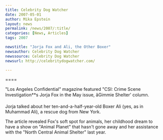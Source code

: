 ```yaml
---
title: Celebrity Dog Watcher 
date: 2007-05-01
author: Mika Epstein
layout: news
permalink: /news/2007/:title/
categories: [News, Articles]
tags: 2007

newstitle: "Jorja Fox and Ali, the Other Boxer"
newsauthor: Celebrity Dog Watcher
newssource: Celebrity Dog Watcher
newsurl: http://celebritydogwatcher.com/

---
```

====

"Los Angeles Confidential" magazine featured "CSI: Crime Scene Investigation**s Jorja Fox in the May issue, âGimmie Shelter' column.

Jorja talked about her ten-and-a-half-year-old Boxer Ali (yes, as in Muhammad Ali), a rescue dog from New York.

The article revealed Fox's soft spot for animals, her childhood dream to have a show on "Animal Planet" that hasn't gone away and her assistance with the "North Central Animal Shelter" last year.
